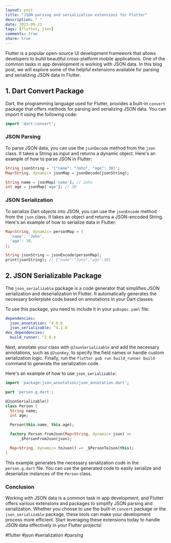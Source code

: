 ```yaml
---
layout: post
title: "JSON parsing and serialization extensions for Flutter"
description: " "
date: 2023-09-22
tags: [flutter, json]
comments: true
share: true
---
```


Flutter is a popular open-source UI development framework that allows developers to build beautiful cross-platform mobile applications. One of the common tasks in app development is working with JSON data. In this blog post, we will explore some of the helpful extensions available for parsing and serializing JSON data in Flutter.

## 1. Dart Convert Package

Dart, the programming language used for Flutter, provides a built-in `convert` package that offers methods for parsing and serializing JSON data. You can import it using the following code:

```dart
import 'dart:convert';
```

### JSON Parsing

To parse JSON data, you can use the `jsonDecode` method from the `json` class. It takes a String as input and returns a dynamic object. Here's an example of how to parse JSON in Flutter:

```dart
String jsonString = '{"name": "John", "age": 30}';
Map<String, dynamic> jsonMap = jsonDecode(jsonString);

String name = jsonMap['name']; // John
int age = jsonMap['age']; // 30
```

### JSON Serialization

To serialize Dart objects into JSON, you can use the `jsonEncode` method from the `json` class. It takes an object and returns a JSON-encoded String. Here's an example of how to serialize data in Flutter:

```dart
Map<String, dynamic> personMap = {
  'name': 'John',
  'age': 30,
};

String jsonString = jsonEncode(personMap);
print(jsonString); // {"name":"John","age":30}
```

## 2. JSON Serializable Package

The `json_serializable` package is a code generator that simplifies JSON serialization and deserialization in Flutter. It automatically generates the necessary boilerplate code based on annotations in your Dart classes.

To use this package, you need to include it in your `pubspec.yaml` file:

```yaml
dependencies:
  json_annotation: ^4.0.0
  json_serializable: ^4.1.0
dev_dependencies:
  build_runner: ^2.0.4
```

Next, annotate your class with `@JsonSerializable` and add the necessary annotations, such as `@JsonKey`, to specify the field names or handle custom serialization logic. Finally, run the `flutter pub run build_runner build` command to generate the serialization code.

Here's an example of how to use `json_serializable`:

```dart
import 'package:json_annotation/json_annotation.dart';

part 'person.g.dart';

@JsonSerializable()
class Person {
  String name;
  int age;

  Person(this.name, this.age);

  factory Person.fromJson(Map<String, dynamic> json) =>
      _$PersonFromJson(json);

  Map<String, dynamic> toJson() => _$PersonToJson(this);
}
```

This example generates the necessary serialization code in the `person.g.dart` file. You can use the generated code to easily serialize and deserialize instances of the `Person` class.

### Conclusion

Working with JSON data is a common task in app development, and Flutter offers various extensions and packages to simplify JSON parsing and serialization. Whether you choose to use the built-in `convert` package or the `json_serializable` package, these tools can make your development process more efficient. Start leveraging these extensions today to handle JSON data effectively in your Flutter projects!

#flutter #json #serialization #parsing